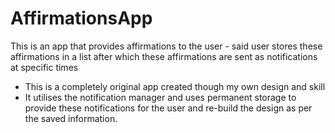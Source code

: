# AffirmationsApp
This is an app that provides affirmations to the user - said user stores these affirmations in a list after which these affirmations are sent as notifications at specific times
* This is a completely original app created though my own design and skill
* It utilises the notification manager and uses permanent storage to provide these notifications for the user and re-build the design as per the saved information.
